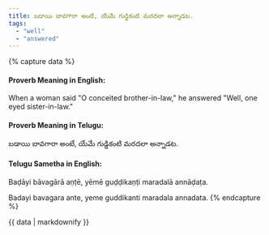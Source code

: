 ```yaml
---
title: బడాయి బావగారా అంటే, యేమే గుడ్డికంటి మరదలా అన్నాడట.
tags:
  - "well"
  - "answered"
---
```


{% capture data %}
#### Proverb Meaning in English:
When a woman said "O conceited brother-in-law," he answered "Well, one eyed sister-in-law."

#### Proverb Meaning in Telugu:
బడాయి బావగారా అంటే, యేమే గుడ్డికంటి మరదలా అన్నాడట.

#### Telugu Sametha in English:
Baḍāyi bāvagārā aṇṭē, yēmē guḍḍikaṇṭi maradalā annāḍaṭa.

Badayi bavagara ante, yeme guddikanti maradala annadata.
{% endcapture %}

{{ data | markdownify }}

